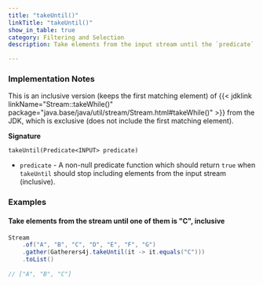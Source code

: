```yaml
---
title: "takeUntil()"
linkTitle: "takeUntil()"
show_in_table: true
category: Filtering and Selection
description: Take elements from the input stream until the `predicate` is met, including the first element that matches the `predicate`.

---
```


### Implementation Notes

This is an inclusive version (keeps the first matching element) of {{< jdklink linkName="Stream::takeWhile()" package="java.base/java/util/stream/Stream.html#takeWhile()" >}}
from the JDK, which is exclusive (does not include the first matching element).

**Signature**

`takeUntil(Predicate<INPUT> predicate)`

* `predicate` - A non-null predicate function which should return `true` when `takeUntil` should stop including elements from the input stream (inclusive).

### Examples

#### Take elements from the stream until one of them is "C", inclusive

```java
Stream
    .of("A", "B", "C", "D", "E", "F", "G")
    .gather(Gatherers4j.takeUntil(it -> it.equals("C")))
    .toList()
    
// ["A", "B", "C"]
```
